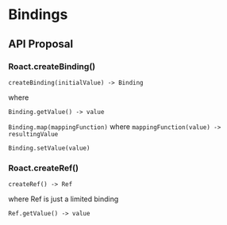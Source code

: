 # Bindings

## API Proposal

### Roact.createBinding()

`createBinding(initialValue) -> Binding`

where

`Binding.getValue() -> value`

`Binding.map(mappingFunction)` where `mappingFunction(value) -> resultingValue`

`Binding.setValue(value)`

### Roact.createRef()

`createRef() -> Ref`

where Ref is just a limited binding

`Ref.getValue() -> value`